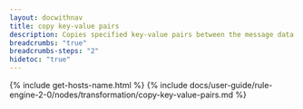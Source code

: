 ```yaml
---
layout: docwithnav
title: copy key-value pairs
description: Copies specified key-value pairs between the message data and metadata in either direction.
breadcrumbs: "true"
breadcrumbs-steps: "2"
hidetoc: "true"
---
```


{% include get-hosts-name.html %}
{% include docs/user-guide/rule-engine-2-0/nodes/transformation/copy-key-value-pairs.md %}
